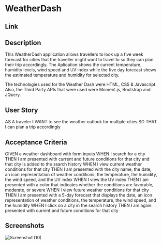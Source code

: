# WeatherDash

## Link

## Description

This WeatherDash application allows travellers to look up a five week forecast for cities that the traveller might want to travel to so they can plan their trip accordingly. The Aplication shows the current temperature, humidity levels, wind speed and UV index while the five day forecast shows the estimated temperature and humidity for selected city.

The technologies used for the Weather Dash were HTML, CSS & Javascript. Also, the Third Party APIs that were used were Moment.js, Bootstrap and JQuery.
## User Story

AS A traveler
I WANT to see the weather outlook for multiple cities
SO THAT I can plan a trip accordingly

## Acceptance Criteria

GIVEN a weather dashboard with form inputs
WHEN I search for a city
THEN I am presented with current and future conditions for that city and that city is added to the search history
WHEN I view current weather conditions for that city
THEN I am presented with the city name, the date, an icon representation of weather conditions, the temperature, the humidity, the wind speed, and the UV index
WHEN I view the UV index
THEN I am presented with a color that indicates whether the conditions are favorable, moderate, or severe
WHEN I view future weather conditions for that city
THEN I am presented with a 5-day forecast that displays the date, an icon representation of weather conditions, the temperature, the wind speed, and the humidity
WHEN I click on a city in the search history
THEN I am again presented with current and future conditions for that city

## Screenshots
![Screenshot (10)](https://user-images.githubusercontent.com/85006501/126156452-a123feaa-c238-49b7-9d05-b414d1f15991.png)

